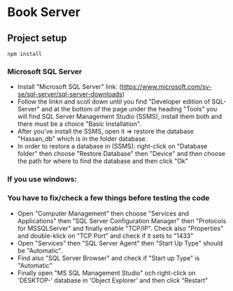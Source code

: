 # Book Server

## Project setup

```
npm install
```

### Microsoft SQL Server

- Install "Microsoft SQL Server" link: (https://www.microsoft.com/sv-se/sql-server/sql-server-downloads)
- Follow the linkn and scoll down until you find "Developer edition of SQL-Server" and at the bottom of the page under the heading "Tools" you will find SQL Server Management Studio (SSMS), install them both and there must be a choice "Basic Installation".
- After you've install the SSMS, open it => restore the database "Hassan_db" which is in the folder database.
- In order to restore a database in (SSMS): right-click on "Database folder" then choose "Restore Database" then "Device" and then choose the path for where to find the database and then click "Ok"

### If you use windows:

### You have to fix/check a few things before testing the code

- Open "Computer Management" then choose "Services and Applications" then "SQL Server Configuration Manager" then "Protocols for MSSQLServer" and finally enable "TCP/IP". Check also "Properties" and double-klick on "TCP Port" and check if it sets to "1433"
- Open "Services" then "SQL Server Agent" then "Start Up Type" should be "Automatic".
- Find also "SQL Server Browser" and check if "Start up Type" is "Automatic"
- Finally open "MS SQL Management Studio" och right-click on 'DESKTOP-' database in 'Object Explorer' and then click "Restart"
